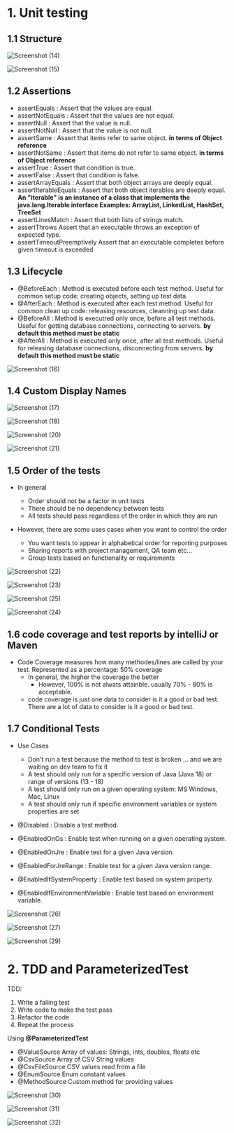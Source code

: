 # 1. Unit testing

## 1.1 Structure

![Screenshot (14)](https://github.com/user-attachments/assets/f3ee568d-4d94-4f55-b55a-4db7998f620b)

![Screenshot (15)](https://github.com/user-attachments/assets/f8eadd3b-5fc6-4bad-8695-b0c3525df7a4)

## 1.2 Assertions

- assertEquals : Assert that the values are equal.
- assertNotEquals : Assert that the values are not equal.
- assertNull : Assert that the value is null.
- assertNotNull : Assert that the value is not null.
- assertSame : Assert that items refer to same object. **in terms of Object reference**
- assertNotSame : Assert that items do not refer to same object. **in terms of Object reference**
- assertTrue : Assert that condition is true.
- assertFalse : Assert that condition is false.
- assertArrayEquals : Assert that both object arrays are deeply equal.
- assertIterableEquals : Assert that both object iterables are deeply equal. **An "iterable" is an instance of a class that implements the java.lang.Iterable interface Examples: ArrayList, LinkedList, HashSet, TreeSet**
- assertLinesMatch : Assert that both lists of strings match.
- assertThrows Assert that an executable throws an exception of expected type.
- assertTimeoutPreemptively Assert that an executable completes before given timeout is exceeded


## 1.3 Lifecycle

- @BeforeEach : Method is executed before each test method. Useful for common setup code: creating objects, setting up test data.
- @AfterEach : Method is executed after each test method. Useful for common clean up code: releasing resources, cleanning up test data.
- @BeforeAll : Method is executred only once, before all test methods. Useful for getting database connections, connecting to servers. **by default this method must be static**
- @AfterAll : Method is executed only once, after all test methods. Useful for releasing database connections, disconnecting from servers. **by default this method must be static**

![Screenshot (16)](https://github.com/user-attachments/assets/b6a4f3bb-3256-42ac-9a5c-cf0dc9fa1f83)

## 1.4 Custom Display Names

![Screenshot (17)](https://github.com/user-attachments/assets/3903a2b7-91ba-4b6b-b346-8f5b12bfea77)

![Screenshot (18)](https://github.com/user-attachments/assets/13c574a9-ddd3-4df2-ad88-1b75417624d2)

![Screenshot (20)](https://github.com/user-attachments/assets/0c8f902c-b312-4e25-9641-da88a9c7b181)

![Screenshot (21)](https://github.com/user-attachments/assets/a2f9cbab-340c-4cef-8bae-789ef09fbb90)

## 1.5 Order of the tests

- In general
  - Order should not be a factor in unit tests
  - There should be no dependency between tests
  - All tests should pass regardless of the order in which they are run

- However, there are some uses cases when you want to control the order
  - You want tests to appear in alphabetical order for reporting purposes 
  - Sharing reports with project management, QA team etc...
  - Group tests based on functionality or requirements

![Screenshot (22)](https://github.com/user-attachments/assets/36191c6e-29a0-4360-bb3e-552c23805011)

![Screenshot (23)](https://github.com/user-attachments/assets/fddbd9c7-cd4d-4637-ae20-638f14173283)

![Screenshot (25)](https://github.com/user-attachments/assets/132a855d-7d95-45be-9a95-1278c76ebe8a)

![Screenshot (24)](https://github.com/user-attachments/assets/3de7a80a-ef4c-47db-ad68-cb9dde98ba02)

## 1.6 code coverage and test reports by intelliJ or Maven

- Code Coverage measures how many methodes/lines are called by your test. Represented as a percentage: 50% coverage
  - In general, the higher the coverage the better
    - However, 100% is not alwats attainble. usually 70% - 80% is acceptable.
  - code coverage is just one data to consider is it a good or bad test. There are a lot of data to consider is it a good or bad test.

## 1.7 Conditional Tests

- Use Cases
  - Don't run a test because the method to test is broken ... and we are waiting on dev team to fix it 
  - A test should only run for a specific version of Java (Java 18) or range of versions (13 - 18) 
  - A test should only run on a given operating system: MS Windows, Mac, Linux 
  - A test should only run if specific environment variables or system properties are set


- @Disabled : Disable a test method.
- @EnabledOnOs : Enable test when running on a given operating system.
- @EnabledOnJre : Enable test for a given Java version.
- @EnabledForJreRange : Enable test for a given Java version range.
- @EnabledIfSystemProperty : Enable test based on system property.
- @EnabledIfEnvironmentVariable : Enable test based on environment variable.

![Screenshot (26)](https://github.com/user-attachments/assets/d8c3b570-054c-4eaf-84a6-52570bed2da7)

![Screenshot (27)](https://github.com/user-attachments/assets/56ff6514-596b-499d-bba9-cffcae27adc4)

![Screenshot (29)](https://github.com/user-attachments/assets/70845487-2c1b-4b26-a6db-2854bf309e03)

# 2. TDD and ParameterizedTest

TDD:

   1. Write a failing test 
   2. Write code to make the test pass 
   3. Refactor the code 
   4. Repeat the process

Using **@ParameterizedTest**
   
   - @ValueSource Array of values: Strings, ints, doubles, floats etc
   - @CsvSource Array of CSV String values
   - @CsvFileSource CSV values read from a file
   - @EnumSource Enum constant values
   - @MethodSource Custom method for providing values

![Screenshot (30)](https://github.com/user-attachments/assets/2bd8473e-e2b9-4641-ade5-c021f7be3e6d)

![Screenshot (31)](https://github.com/user-attachments/assets/a3ce3f51-15ff-491f-a633-8cf16209483a)

![Screenshot (32)](https://github.com/user-attachments/assets/e53d42c5-9365-433c-8f96-7efdca493815)

